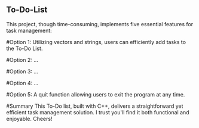## To-Do-List
This project, though time-consuming, implements five essential features for task management:

#Option 1:
Utilizing vectors and strings, users can efficiently add tasks to the To-Do List.

#Option 2:
...

#Option 3:
...

#Option 4:
...

#Option 5:
A quit function allowing users to exit the program at any time.

#Summary
This To-Do list, built with C++, delivers a straightforward yet efficient task management solution. I trust you'll find it both functional and enjoyable. Cheers!



